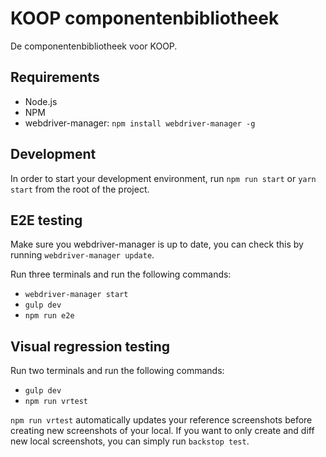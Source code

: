 # KOOP componentenbibliotheek
De componentenbibliotheek voor KOOP.

## Requirements
- Node.js
- NPM
- webdriver-manager: ```npm install webdriver-manager -g```

## Development
In order to start your development environment, run ```npm run start``` or ```yarn start``` from the root of the project.

## E2E testing
Make sure you webdriver-manager is up to date, you can check this by running ```webdriver-manager update```.

Run three terminals and run the following commands:
- ```webdriver-manager start```
- ```gulp dev```
- ```npm run e2e```

## Visual regression testing
Run two terminals and run the following commands:
- ```gulp dev```
- ```npm run vrtest```

```npm run vrtest``` automatically updates your reference screenshots before creating new screenshots of your local. If you want to only create and diff new local screenshots, you can simply run ```backstop test```.
